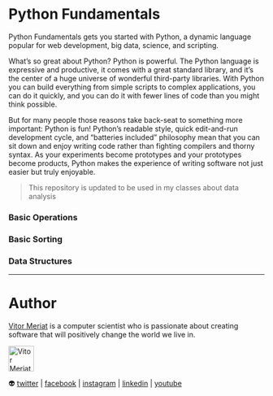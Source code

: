 # Python Fundamentals

Python Fundamentals gets you started with Python, a dynamic language popular for web development, big data, science, and scripting. 

What’s so great about Python? Python is powerful. The Python language is expressive and productive, it comes with a great standard library, and it’s the center of a huge universe of wonderful third-party libraries. With Python you can build everything from simple scripts to complex applications, you can do it quickly, and you can do it with fewer lines of code than you might think possible. 

But for many people those reasons take back-seat to something more important: Python is fun! Python’s readable style, quick edit-and-run development cycle, and “batteries included” philosophy mean that you can sit down and enjoy writing code rather than fighting compilers and thorny syntax. As your experiments become prototypes and your prototypes become products, Python makes the experience of writing software not just easier but truly enjoyable.

> This repository is updated to be used in my classes about data analysis


### Basic Operations

### Basic Sorting

### Data Structures

---



# Author

[Vitor Meriat](http://www.vitormeriat.com.br/) is a computer scientist who is passionate about creating software that will positively change the world we live in.

<img alt="Vitor Meriat" src="https://www.vitormeriat.com.br/assets/images/profile.jpg" height="50" width="50">

:alien: <a class="fa fa-twitter" aria-hidden="true" href="https://twitter.com/vitormeriat" target="_blank"> twitter</a> | <a class="fa fa-facebook" aria-hidden="true" href="https://www.facebook.com/vitormeriat/" target="_blank"> facebook</a> | <a class="fa fa-instagram" aria-hidden="true" href="https://www.instagram.com/vitormeriat/" target="_blank"> instagram</a> | <a class="fa fa-linkedin" aria-hidden="true" href="https://www.linkedin.com/in/vitormeriat" target="_blank"> linkedin</a> | <a class="fa fa-youtube" aria-hidden="true" href="https://www.youtube.com/user/vitormeriat/" target="_blank"> youtube</a>